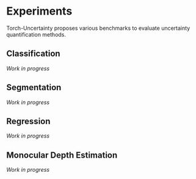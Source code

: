 # Experiments

Torch-Uncertainty proposes various benchmarks to evaluate uncertainty quantification methods.

## Classification

*Work in progress*

## Segmentation

*Work in progress*

## Regression

*Work in progress*

## Monocular Depth Estimation

*Work in progress*
